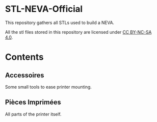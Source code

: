 # STL-NEVA-Official

This repository gathers all STLs used to build a NEVA.

All the stl files stored in this repository are licensed under [CC BY-NC-SA 4.0](https://creativecommons.org/licenses/by-nc-sa/4.0/).

# Contents

## Accessoires

Some small tools to ease printer mounting.

## Pièces Imprimées

All parts of the printer itself.
